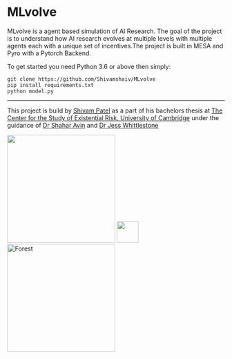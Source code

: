 # MLvolve  

MLvolve is a agent based simulation of AI Research. The goal of the project is to understand how AI research evolves at multiple levels with multiple agents each with a unique set of incentives.The project is built in MESA and Pyro with a Pytorch Backend.  

To get started you need Python 3.6 or above then simply:
```
git clone https://github.com/Shivamshaiv/MLvolve
pip install requirements.txt
python model.py
```
---

This project is build by [Shivam Patel](https://www.cser.ac.uk/team/shivam-patel/) as a part of his bachelors thesis at [The Center for the Study of Existential Risk, University of Cambridge](https://www.cser.ac.uk/) under the guidance of [Dr Shahar Avin](https://www.cser.ac.uk/team/shivam-patel/) and [Dr Jess Whittlestone](http://lcfi.ac.uk/team/jess-whittlestone/)


<p float="left">
  <img src="http://www.crassh.cam.ac.uk/assets/general/CSER-logo-colour@2x-8_(CMYK_PNG).png" width="250" />
  <img src="https://innov8tiv.com/wp-content/uploads/2017/10/safari-wont-load-website-1-150x150.jpg" width = "50" />
  <img src="https://www.cam.ac.uk/sites/www.cam.ac.uk/files/inner-images/logo.jpg" alt="Forest" width="250" /> 
</p>

